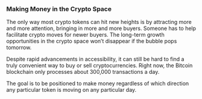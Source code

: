 ### Making Money in the Crypto Space

The only way most crypto tokens can hit new heights is by attracting more and more attention, bringing in more and more buyers. Someone has to help facilitate crypto moves for newer buyers. The long-term growth opportunities in the crypto space won’t disappear if the bubble pops tomorrow.

Despite rapid advancements in accessibility, it can still be hard to find a truly convenient way to buy or sell cryptocurrencies. Right now, the Bitcoin blockchain only processes about 300,000 transactions a day.

The goal is to be positioned to make money regardless of which direction any particular token is moving on any particular day. 